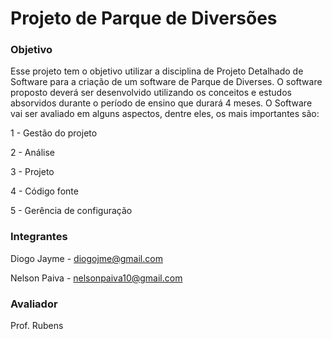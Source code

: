 # Projeto de Parque de Diversões

### Objetivo
Esse projeto tem o objetivo utilizar a disciplina de Projeto Detalhado de Software para a criação de um software de Parque de Diverses. 
O software proposto deverá ser desenvolvido utilizando os conceitos e estudos absorvidos durante o período de ensino  que durará 4 meses.
O Software vai ser avaliado em alguns aspectos, dentre eles, os mais importantes são:

1 - Gestão do projeto 

2 - Análise

3 - Projeto

4 - Código fonte

5 - Gerência de configuração 


### Integrantes 

Diogo Jayme - diogojme@gmail.com

Nelson Paiva - nelsonpaiva10@gmail.com


### Avaliador 

Prof. Rubens
